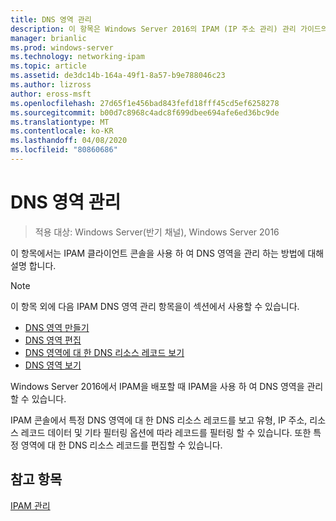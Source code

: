 ```yaml
---
title: DNS 영역 관리
description: 이 항목은 Windows Server 2016의 IPAM (IP 주소 관리) 관리 가이드의 일부입니다.
manager: brianlic
ms.prod: windows-server
ms.technology: networking-ipam
ms.topic: article
ms.assetid: de3dc14b-164a-49f1-8a57-b9e788046c23
ms.author: lizross
author: eross-msft
ms.openlocfilehash: 27d65f1e456bad843fefd18fff45cd5ef6258278
ms.sourcegitcommit: b00d7c8968c4adc8f699dbee694afe6ed36bc9de
ms.translationtype: MT
ms.contentlocale: ko-KR
ms.lasthandoff: 04/08/2020
ms.locfileid: "80860686"
---
```

# <a name="dns-zone-management"></a>DNS 영역 관리

>적용 대상: Windows Server(반기 채널), Windows Server 2016

이 항목에서는 IPAM 클라이언트 콘솔을 사용 하 여 DNS 영역을 관리 하는 방법에 대해 설명 합니다.  
  
> [!NOTE]  
> 이 항목 외에 다음 IPAM DNS 영역 관리 항목을이 섹션에서 사용할 수 있습니다.  
>   
> -   [DNS 영역 만들기](../../technologies/ipam/Create-a-DNS-Zone.md)  
> -   [DNS 영역 편집](../../technologies/ipam/Edit-a-DNS-Zone.md)  
> -   [DNS 영역에 대 한 DNS 리소스 레코드 보기](../../technologies/ipam/View-DNS-Resource-Records-for-a-DNS-Zone.md)  
> -   [DNS 영역 보기](../../technologies/ipam/View-DNS-Zones.md)  
  
Windows Server 2016에서 IPAM을 배포할 때 IPAM을 사용 하 여 DNS 영역을 관리할 수 있습니다.  
  
IPAM 콘솔에서 특정 DNS 영역에 대 한 DNS 리소스 레코드를 보고 유형, IP 주소, 리소스 레코드 데이터 및 기타 필터링 옵션에 따라 레코드를 필터링 할 수 있습니다. 또한 특정 영역에 대 한 DNS 리소스 레코드를 편집할 수 있습니다.  
  
## <a name="see-also"></a>참고 항목  
[IPAM 관리](Manage-IPAM.md)  
  



